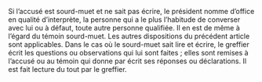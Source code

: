 Si l’accusé est sourd-muet et ne sait pas écrire, le président nomme d’office en qualité d’interprète, la personne qui a le plus l’habitude de converser avec lui ou à défaut, toute autre personne qualifiée.
Il en est de même à l’égard du témoin sourd-muet.
Les autres dispositions du précédent article sont applicables.
Dans le cas où le sourd-muet sait lire et écrire, le greffier écrit les questions ou observations qui lui sont faites ; elles sont remises à l’accusé ou au témoin qui donne par écrit ses réponses ou déclarations. Il est fait lecture du tout par le greffier.